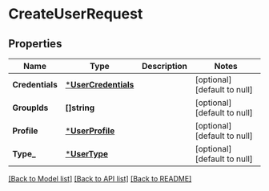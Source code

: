 # CreateUserRequest

## Properties
Name | Type | Description | Notes
------------ | ------------- | ------------- | -------------
**Credentials** | [***UserCredentials**](UserCredentials.md) |  | [optional] [default to null]
**GroupIds** | **[]string** |  | [optional] [default to null]
**Profile** | [***UserProfile**](UserProfile.md) |  | [optional] [default to null]
**Type_** | [***UserType**](UserType.md) |  | [optional] [default to null]

[[Back to Model list]](../README.md#documentation-for-models) [[Back to API list]](../README.md#documentation-for-api-endpoints) [[Back to README]](../README.md)

